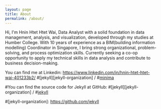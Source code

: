 ```yaml
---
layout: page
title: About
permalink: /about/
---
```


Hi, I'm Hnin Htet Htet Wai, Data Analyst with a solid foundation in data management, analysis, and visualization, developed through my studies at Humber College. With 10 years of experience as a BIM(building information modelling) Coordinator in Singapore, I bring strong organizational, problem-solving, and process optimization skills. Currently seeking a co-op opportunity to apply my technical skills in data analysis and contribute to business decision-making.

You can find me at Linkedin: https://www.linkedin.com/in/hnin-htet-htet-wai-401233b2/
#[jekyll][jekyll-organization] /
#[minima](https://github.com/jekyll/minima)

#You can find the source code for Jekyll at GitHub:
#[jekyll][jekyll-organization] /
#[jekyll](https://github.com/jekyll/jekyll)


#[jekyll-organization]: https://github.com/jekyll
